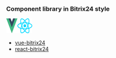 ### Component library in Bitrix24 style

<img src="vue.svg" alt="vue" width="30" height="40"/><img src="react.svg" alt="react" width="40" height="40"/>

- [vue-bitrix24](vue/README.md)
- [react-bitrix24](react/README.md)
